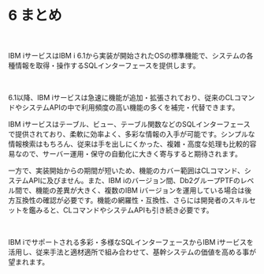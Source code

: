 # 6 まとめ

<P>　</P>

IBM iサービスはIBM i 6.1から実装が開始されたOSの標準機能で、システムの各種情報を取得・操作するSQLインターフェースを提供します。

<br>

6.1以降、IBM iサービスは急速に機能が追加・拡張されており、従来のCLコマンドやシステムAPIの中で利用頻度の高い機能の多くを補完・代替できます。

IBM iサービスはテーブル、ビュー、テーブル関数などのSQLインターフェースで提供されており、柔軟に効率よく、多彩な情報の入手が可能です。シンプルな情報検索はもちろん、従来は手を出しにくかった、複雑・高度な処理も比較的容易なので、サーバー運用・保守の自動化に大きく寄与すると期待されます。

一方で、実装開始からの期間が短いため、機能のカバー範囲はCLコマンド、システムAPIに及びません。また、IBM iのバージョン間、Db2グループPTFのレベル間で、機能の差異が大きく、複数のIBM iバージョンを運用している場合は後方互換性の確認が必要です。機能の網羅性・互換性、さらには開発者のスキルセットを鑑みると、CLコマンドやシステムAPIも引き続き必要です。

<br>

IBM iでサポートされる多彩・多様なSQLインターフェースからIBM iサービスを活用し、従来手法と適材適所で組み合わせて、基幹システムの価値を高める事が望まれます。

